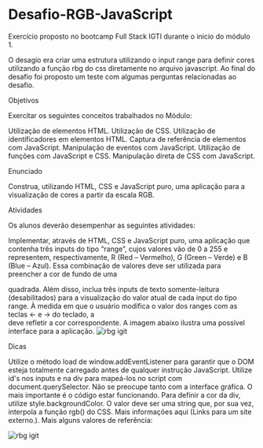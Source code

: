# Desafio-RGB-JavaScript
Exercício proposto no bootcamp Full Stack IGTI durante o inicio do módulo 1. 

O desagio era criar uma estrutura utilizando o input range para definir cores utilizando a função rbg do css diretamente no arquivo javascript. 
Ao final do desafio foi proposto um teste com algumas perguntas relacionadas ao desafio.

Objetivos

Exercitar os seguintes conceitos trabalhados no Módulo:

Utilização de elementos HTML.
Utilização de CSS.
Utilização de identificadores em elementos HTML.
Captura de referência de elementos com JavaScript.
Manipulação de eventos com JavaScript.
Utilização de funções com JavaScript e CSS.
Manipulação direta de CSS com JavaScript.
 

Enunciado

Construa, utilizando HTML, CSS e JavaScript puro, uma aplicação para a visualização de cores a partir da escala RGB.

 

Atividades

Os alunos deverão desempenhar as seguintes atividades:

Implementar, através de HTML, CSS e JavaScript puro, uma aplicação que contenha três inputs do tipo “range”, cujos valores vão de 0 a 255 e representem, respectivamente, R (Red – Vermelho), G (Green – Verde) e B (Blue – Azul).
Essa combinação de valores deve ser utilizada para preencher a cor de fundo de uma <div> quadrada.
Além disso, inclua três inputs de texto somente-leitura (desabilitados) para a visualização do valor atual de cada input do tipo range.
À medida em que o usuário modifica o valor dos ranges com as teclas ← e → do teclado, a <div> deve refletir a cor correspondente.
A imagem abaixo ilustra uma possível interface para a aplicação.
  ![rbg igit](https://user-images.githubusercontent.com/53823948/82613611-16ec2680-9b9c-11ea-8369-0576fa14acf5.png)

 Dicas

Utilize o método load de window.addEventListener para garantir que o DOM esteja totalmente carregado antes de qualquer instrução JavaScript.
Utilize id's nos inputs e na div para mapeá-los no script com document.querySelector.
Não se preocupe tanto com a interface gráfica. O mais importante é o código estar funcionando.
Para definir a cor da div, utilize style.backgroundColor. O valor deve ser uma string que, por sua vez, interpola a função rgb() do CSS. Mais informações aqui (Links para um site externo.).
Mais alguns valores de referência:

![rbg igit](https://user-images.githubusercontent.com/53823948/82613497-ca085000-9b9b-11ea-8be8-e48dba5c50ff.png)
